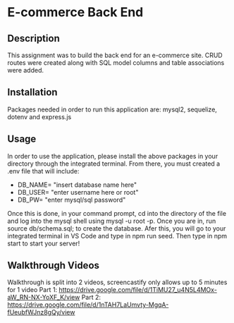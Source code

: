 # E-commerce Back End

## Description
This assignment was to build the back end for an e-commerce site. CRUD routes were created along with SQL model columns and table associations were added.

## Installation
Packages needed in order to run this application are: mysql2, sequelize, dotenv and express.js

## Usage
In order to use the application, please install the above packages in your directory through the integrated terminal.
From there, you must created a .env file that will include:
* DB_NAME= "insert database name here"
* DB_USER= "enter username here or root"
* DB_PW= "enter mysql/sql password"

Once this is done, in your command prompt, cd into the directory of the file and log into the mysql shell using mysql -u root -p.
Once you are in, run source db/schema.sql; to create the database.
Afer this, you will go to your integrated terminal in VS Code and type in npm run seed.
Then type in npm start to start your server!

## Walkthrough Videos
Walkthrough is split into 2 videos, screencastify only allows up to 5 minutes for 1 video
Part 1: https://drive.google.com/file/d/1TiMU27_u4N5L4MOx-aW_RN-NX-YoXF_K/view 
Part 2: https://drive.google.com/file/d/1nTAH7LaUmvty-MgqA-fUeubfWJnz8gQy/view 

